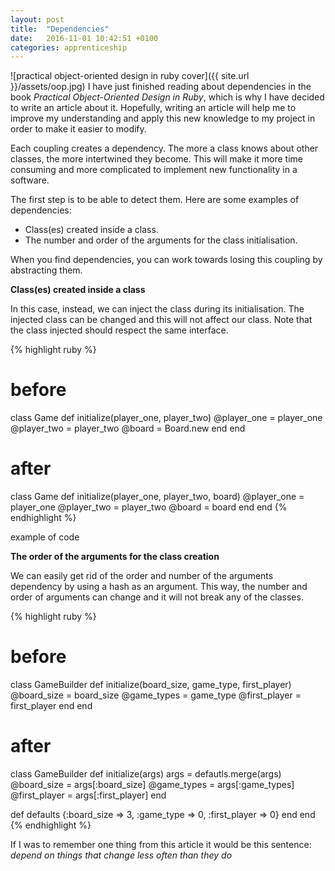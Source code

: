 ```yaml
---
layout: post
title:  "Dependencies"
date:   2016-11-01 10:42:51 +0100
categories: apprenticeship
---
```

![practical object-oriented design in ruby cover]({{ site.url }}/assets/oop.jpg)
I have just finished reading about dependencies in the book *Practical
Object-Oriented Design in Ruby*, which is why I have decided to write an article
about it. Hopefully, writing an article will help me to improve my understanding
and apply this new knowledge to my project in order to make it easier to modify.

Each coupling creates a dependency. The more a class knows about other classes,
the more intertwined they become. This will make it more time consuming and
more complicated to implement new functionality in a software.

The first step is to be able to detect them. Here are some examples of
dependencies:

- Class(es) created inside a class.
- The number and order of the arguments for the class initialisation.

When you find dependencies, you can work towards losing this coupling by
abstracting them.

**Class(es) created inside a class**

In this case, instead, we can inject the class during its initialisation. The
injected class can be changed and this will not affect our class. Note that
the class injected should respect the same interface.

{% highlight ruby %}
# before
class Game
  def initialize(player_one, player_two)
    @player_one = player_one
    @player_two = player_two
    @board = Board.new
  end
end

# after
class Game
  def initialize(player_one, player_two, board)
    @player_one = player_one
    @player_two = player_two
    @board = board
  end
end
{% endhighlight %}

example of code

**The order of the arguments for the class creation**

We can easily get rid of the order and number of the arguments dependency by
using a hash as an argument. This way, the number and order of arguments can 
change and it will not break any of the classes.

{% highlight ruby %}
# before
class GameBuilder
  def initialize(board_size, game_type, first_player)
    @board_size = board_size
    @game_types = game_type
    @first_player = first_player
  end
end

# after
class GameBuilder
  def initialize(args)
    args = defautls.merge(args)
    @board_size = args[:board_size]
    @game_types = args[:game_types]
    @first_player = args[:first_player]
  end

  def defaults
    {:board_size => 3, :game_type => 0, :first_player => 0}
  end
end
{% endhighlight %}

If I was to remember one thing from this article it would be this sentence:
*depend on things that change less often than they do*
